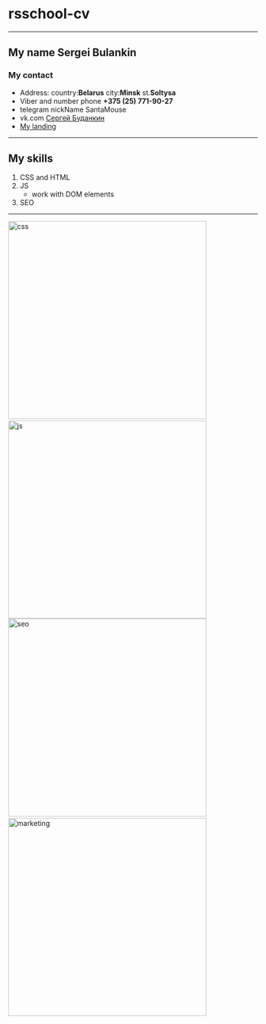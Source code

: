# rsschool-cv
---
## My name Sergei Bulankin

### My contact

* Address: country:__Belarus__ city:__Minsk__ st.__Soltysa__
* Viber and number phone **+375 (25) 771-90-27**
* telegram nickName SantaMouse
* vk.com [Сергей Буданкин](https://vk.com/id672401781)
* [My landing](http://p2577172.beget.tech/)
******
## My skills

1. CSS and HTML
2. JS
   - work with DOM elements
3. SEO   
---

<img src="http://p2577172.beget.tech/img/slider/certificatcss.webp" alt="css" width="400"/>
&nbsp;&nbsp;&nbsp;&nbsp;&nbsp;&nbsp;&nbsp;&nbsp;&nbsp;&nbsp;&nbsp;&nbsp;&nbsp;&nbsp;&nbsp;&nbsp;
<img src="http://p2577172.beget.tech/img/slider/certificatejs.webp" alt="js" width="400"/>

<img src="http://p2577172.beget.tech/img/slider/certificat%D0%A1%D0%95%D0%9E.webp" alt="seo" width="400"/>
&nbsp;&nbsp;&nbsp;&nbsp;&nbsp;&nbsp;&nbsp;&nbsp;&nbsp;&nbsp;&nbsp;&nbsp;&nbsp;&nbsp;&nbsp;&nbsp;
<img src="http://p2577172.beget.tech/img/slider/market.jpg" alt="marketing" width="400"/>
